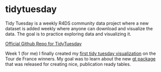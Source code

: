 # tidytuesday

Tidy Tuesday is a weekly R4DS community data project where a new dataset is added weekly where anyone can download and visualize the data. The goal is to practice exploring data and visualizing it.

[Official Github Repo for TidyTuesday](https://github.com/rfordatascience/tidytuesday)

Week 1 (for me)
I finally created my [first tidy tuesday visualization](https://github.com/chrisselig/tidyTuesday/tree/master/2020_04_07) on the Tour de France winners. My goal was to learn about the new [gt package](https://gt.rstudio.com/index.html) that was released for creating nice, publication ready tables.
